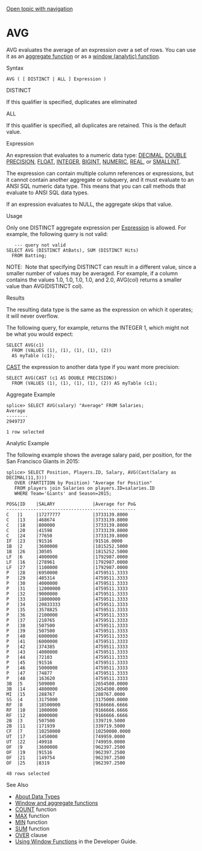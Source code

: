 [Open topic with navigation](../../../index.html#Shared/SQLReference/BuiltInFcns/Avg.html)

[]()AVG
=======

<span class="CodeFont">AVG</span> evaluates the average of an expression over a set of rows. You can use it as an [aggregate function](Intro.WindowAggregrateFcns.html) or as a [window (analytic) function](Intro.WindowAggregrateFcns.html).

Syntax

``` FcnSyntax
AVG ( [ DISTINCT | ALL ] Expression )
```

DISTINCT

If this qualifier is specified, duplicates are eliminated

<span class="ItalicFont">ALL</span>

If this qualifier is specified, all duplicates are retained. This is the default value.

Expression

An expression that evaluates to a numeric data type: [<span class="CodeFont">DECIMAL</span>](../DataTypes/Decimal.html), [<span class="CodeFont">DOUBLE PRECISION</span>](../DataTypes/DoublePrecision.html), [<span class="CodeFont">FLOAT</span>](../DataTypes/Float.html), [<span class="CodeFont">INTEGER</span>](../DataTypes/Integer.html), [<span class="CodeFont">BIGINT</span>](../DataTypes/BigInt.html), [<span class="CodeFont">NUMERIC</span>](../DataTypes/Numeric.html), [<span class="CodeFont">REAL</span>](../DataTypes/Real.html), or [<span class="CodeFont">SMALLINT</span>](../DataTypes/SmallInt.html).

The expression can contain multiple column references or expressions, but it cannot contain another aggregate or subquery, and it must evaluate to an ANSI SQL numeric data type. This means that you can call methods that evaluate to ANSI SQL data types.

If an expression evaluates to <span class="CodeFont">NULL</span>, the aggregate skips that value.

Usage

Only one <span class="CodeFont">DISTINCT</span> aggregate expression per <span class="ItalicFont">[Expression](../Expressions/Select.html)</span> is allowed. For example, the following query is not valid:

``` Example
   --- query not valid 
SELECT AVG (DISTINCT AtBats), SUM (DISTINCT Hits)
  FROM Batting;
```

<span class="autonumber"><span class="noteAutoNum">NOTE:  </span></span>Note that specifying <span class="CodeFont">DISTINCT</span> can result in a different value, since a smaller number of values may be averaged. For example, if a column contains the values 1.0, 1.0, 1.0, 1.0, and 2.0, <span class="CodeFont">AVG(col)</span> returns a smaller value than <span class="CodeFont">AVG(DISTINCT col)</span>.

Results

The resulting data type is the same as the expression on which it operates; it will never overflow.

The following query, for example, returns the INTEGER <span class="CodeFont">1</span>, which might not be what you would expect:

``` Example
SELECT AVG(c1)
  FROM (VALUES (1), (1), (1), (1), (2))
  AS myTable (c1);
```

[<span class="CodeFont">CAST</span>](Cast.html) the expression to another data type if you want more precision:

``` Example
SELECT AVG(CAST (c1 AS DOUBLE PRECISION))
  FROM (VALUES (1), (1), (1), (1), (2)) AS myTable (c1);
```

Aggregate Example

``` Example
splice> SELECT AVG(salary) "Average" FROM Salaries;
Average
--------
2949737

1 row selected
```

Analytic Example

The following example shows the average salary paid, per position, for the San Francisco Giants in 2015:

``` Example
splice> SELECT Position, Players.ID, Salary, AVG(Cast(Salary as DECIMAL(11,3)))
   OVER (PARTITION by Position) "Average for Position"
   FROM players join Salaries on players.ID=salaries.ID
   WHERE Team='Giants' and Season=2015;

POS&|ID    |SALARY              |Average for Po&
------------------------------------------------
C   |1     |17277777            |3733139.8000   
C   |13    |468674              |3733139.8000   
C   |18    |800000              |3733139.8000   
C   |20    |41598               |3733139.8000   
C   |24    |77650               |3733139.8000   
IF  |23    |91516               |91516.0000     
1B  |2     |3600000             |1815252.5000   
1B  |26    |30505               |1815252.5000   
LF  |6     |4000000             |1792987.0000   
LF  |16    |278961              |1792987.0000   
LF  |27    |1100000             |1792987.0000   
P   |28    |6950000             |4759511.3333   
P   |29    |485314              |4759511.3333   
P   |30    |4000000             |4759511.3333   
P   |31    |12000000            |4759511.3333   
P   |32    |9000000             |4759511.3333   
P   |33    |18000000            |4759511.3333   
P   |34    |20833333            |4759511.3333   
P   |35    |3578825             |4759511.3333   
P   |36    |2100000             |4759511.3333   
P   |37    |210765              |4759511.3333   
P   |38    |507500              |4759511.3333   
P   |39    |507500              |4759511.3333   
P   |40    |6000000             |4759511.3333   
P   |41    |6000000             |4759511.3333   
P   |42    |374385              |4759511.3333   
P   |43    |4000000             |4759511.3333   
P   |44    |72103               |4759511.3333   
P   |45    |91516               |4759511.3333   
P   |46    |5000000             |4759511.3333   
P   |47    |74877               |4759511.3333   
P   |48    |163620              |4759511.3333   
3B  |5     |509000              |2654500.0000   
3B  |14    |4800000             |2654500.0000   
MI  |15    |288767              |288767.0000    
SS  |4     |3175000             |3175000.0000   
RF  |8     |18500000            |9166666.6666   
RF  |10    |1000000             |9166666.6666   
RF  |12    |8000000             |9166666.6666   
2B  |3     |507500              |339719.5000    
2B  |11    |171939              |339719.5000    
CF  |7     |10250000            |10250000.0000  
UT  |17    |1450000             |749959.0000    
UT  |22    |49918               |749959.0000    
OF  |9     |3600000             |962397.2500    
OF  |19    |91516               |962397.2500    
OF  |21    |149754              |962397.2500    
OF  |25    |8319                |962397.2500    

48 rows selected
```

See Also

-   [About Data Types](../DataTypes/Intro.NumericTypes.html)
-   [Window and aggregate functions](Intro.WindowAggregrateFcns.html)
-   [<span class="CodeFont">COUNT</span>](Count.html) function
-   [<span class="CodeFont">MAX</span>](Max.html) function
-   [<span class="CodeFont">MIN</span>](Min.html) function
-   [<span class="CodeFont">SUM</span>](Sum.html) function
-   [<span class="CodeFont">OVER</span>](../Clauses/Over.html) clause
-   <span class="ItalicFont">[Using Window Functions](../../Developers/Fundamentals/UsingWindowFunctions.html)</span> in the <span class="ItalicFont">Developer Guide</span>.

 


